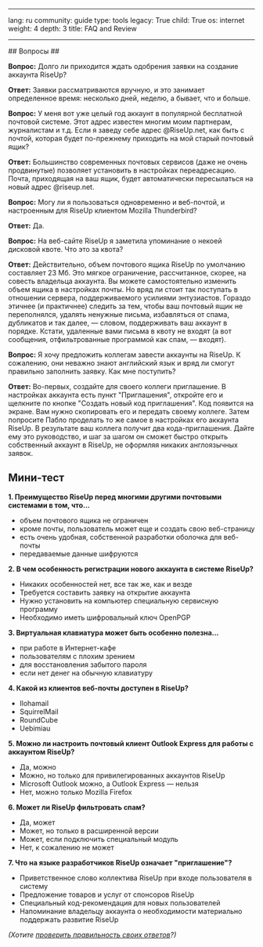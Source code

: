 

---

lang: ru
community: guide
type: tools
legacy: True
child: True
os: internet
weight: 4
depth: 3
title: FAQ and Review

---

<div class="background" markdown="1">
## Вопросы ##

**Вопрос:** Долго ли приходится ждать одобрения заявки на создание аккаунта RiseUp?

**Ответ:** Заявки рассматриваются вручную, и это занимает определенное время: несколько дней, неделю, а бывает, что и больше.

**Вопрос:** У меня вот уже целый год аккаунт в популярной бесплатной почтовой системе. Этот адрес известен многим моим партнерам, журналистам и т.д. Если я заведу себе адрес @RiseUp.net, как быть с почтой, которая будет по-прежнему приходить на мой старый почтовый ящик?

**Ответ:** Большинство современных почтовых сервисов (даже не очень продвинутые) позволяет установить в настройках переадресацию. Почта, приходящая на ваш ящик, будет автоматически пересылаться на новый адрес @riseup.net.

**Вопрос:** Могу ли я пользоваться одновременно и веб-почтой, и настроенным для RiseUp клиентом Mozilla Thunderbird?

**Ответ:** Да. 

**Вопрос:** На веб-сайте RiseUp я заметила упоминание о некоей дисковой квоте. Что это за квота?

**Ответ:** Действительно, объем почтового ящика RiseUp по умолчанию составляет 23 Мб. Это мягкое ограничение, рассчитанное, скорее, на совесть владельца аккаунта. Вы можете самостоятельно изменить объем ящика в настройках почты. Но вряд ли стоит так поступать в отношении сервера, поддерживаемого усилиями энтузиастов. Гораздо этичнее (и практичнее) следить за тем, чтобы ваш почтовый ящик не переполнялся, удалять ненужные письма, избавляться от спама, дубликатов и так далее, — словом, поддерживать ваш аккаунт в порядке. Кстати, удаленные вами письма в квоту не входят (а вот сообщения, отфильтрованные программой как спам, — входят).

**Вопрос:** Я хочу предложить коллегам завести аккаунты на RiseUp. К сожалению, они неважно знают английский язык и вряд ли смогут правильно заполнить заявку. Как мне поступить?

**Ответ:** Во-первых, создайте для своего коллеги приглашение. В настройках аккаунта есть пункт &quot;Приглашения&quot;, откройте его и щелкните по кнопке &quot;Создать новый код приглашения&quot;. Код появится на экране. Вам нужно скопировать его и передать своему коллеге. Затем попросите Пабло проделать то же самое в настройках его аккаунта RiseUp. В результате ваш коллега получит два кода-приглашения. Дайте ему это руководство, и шаг за шагом он сможет быстро открыть собственный аккаунт в RiseUp, не оформляя никаких англоязычных заявок.</div>

## Мини-тест ##

**1. Преимущество RiseUp перед многими другими почтовыми системами в том, что...**

- объем почтового ящика не ограничен
- кроме почты, пользователь может еще и создать свою веб-страницу
- есть очень удобная, собственной разработки оболочка для веб-почты
- передаваемые данные шифруются

**2. В чем особенность регистрации нового аккаунта в системе RiseUp?**

- Никаких особенностей нет, все так же, как и везде
- Требуется составить заявку на открытие аккаунта
- Нужно установить на компьютер специальную сервисную программу
- Необходимо иметь шифровальный ключ OpenPGP

**3. Виртуальная клавиатура может быть особенно полезна...**

- при работе в Интернет-кафе
- пользователям с плохим зрением
- для восстановления забытого пароля
- если нет денег на обычную клавиатуру

**4. Какой из клиентов веб-почты доступен в RiseUp?**

- Ilohamail
- SquirrelMail
- RoundCube
- Uebimiau

**5. Можно ли настроить почтовый клиент Outlook Express для работы с аккаунтом RiseUp?**

- Да, можно
- Можно, но только для привилегированных аккаунтов RiseUp
- Microsoft Outlook можно, а Outlook Express — нельзя
- Нет, можно только Mozilla Firefox

**6. Может ли RiseUp фильтровать спам?**

- Да, может
- Может, но только в расширенной версии
- Может, если подключить специальный модуль
- Нет, к сожалению не может

**7. Что на языке разработчиков RiseUp означает &quot;приглашение&quot;?**

- Приветственное слово коллектива RiseUp при входе пользователя в систему
- Предложение товаров и услуг от спонсоров RiseUp
- Специальный код-рекомендация для новых пользователей
- Напоминание владельцу аккаунта о необходимости материально поддержать развитие RiseUp

*(Хотите [проверить правильность своих ответов](/ru/test#riseup)?)*

